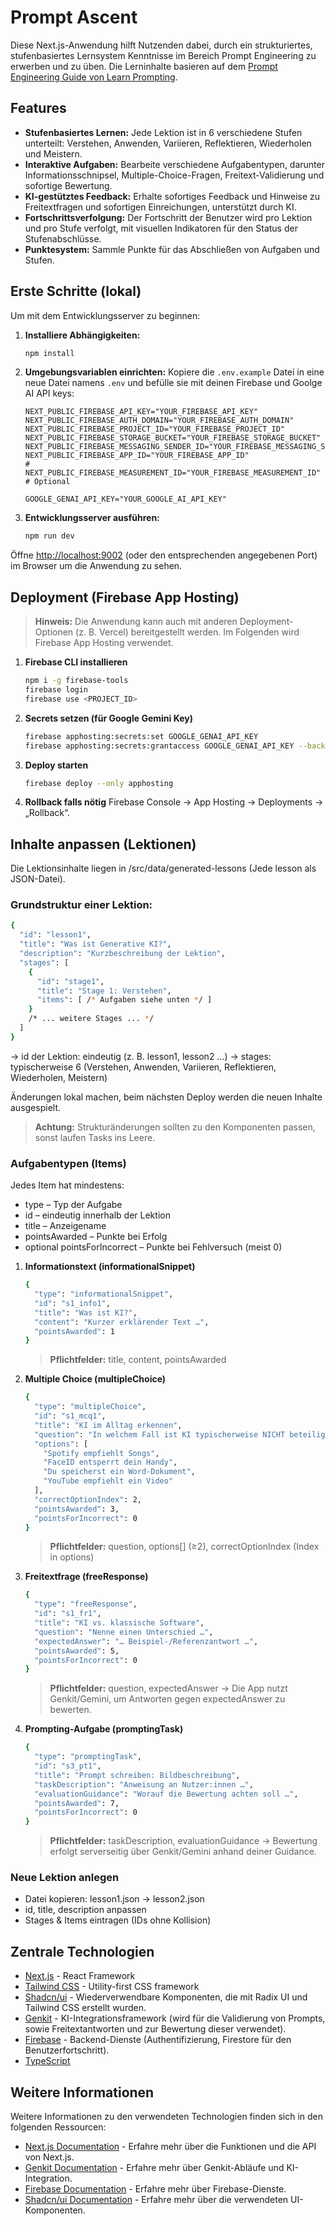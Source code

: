 
# Prompt Ascent

Diese Next.js-Anwendung hilft Nutzenden dabei, durch ein strukturiertes, stufenbasiertes Lernsystem Kenntnisse im Bereich Prompt Engineering zu erwerben und zu üben. Die Lerninhalte basieren auf dem [Prompt Engineering Guide von Learn Prompting](https://learnprompting.org/docs/introduction).

## Features

- **Stufenbasiertes Lernen:** Jede Lektion ist in 6 verschiedene Stufen unterteilt: Verstehen, Anwenden, Variieren, Reflektieren, Wiederholen und Meistern.
- **Interaktive Aufgaben:** Bearbeite verschiedene Aufgabentypen, darunter Informationsschnipsel, Multiple-Choice-Fragen, Freitext-Validierung und sofortige Bewertung.
- **KI-gestütztes Feedback:** Erhalte sofortiges Feedback und Hinweise zu Freitextfragen und sofortigen Einreichungen, unterstützt durch KI.
- **Fortschrittsverfolgung:** Der Fortschritt der Benutzer wird pro Lektion und pro Stufe verfolgt, mit visuellen Indikatoren für den Status der Stufenabschlüsse.
- **Punktesystem:** Sammle Punkte für das Abschließen von Aufgaben und Stufen.

## Erste Schritte (lokal)

Um mit dem Entwicklungsserver zu beginnen:

1.  **Installiere Abhängigkeiten:**
    ```bash
    npm install
    ```
2.  **Umgebungsvariablen einrichten:**
    Kopiere die `.env.example` Datei in eine neue Datei namens `.env` und befülle sie mit deinen Firebase und Goolge AI API keys:
    ```env
    NEXT_PUBLIC_FIREBASE_API_KEY="YOUR_FIREBASE_API_KEY"
    NEXT_PUBLIC_FIREBASE_AUTH_DOMAIN="YOUR_FIREBASE_AUTH_DOMAIN"
    NEXT_PUBLIC_FIREBASE_PROJECT_ID="YOUR_FIREBASE_PROJECT_ID"
    NEXT_PUBLIC_FIREBASE_STORAGE_BUCKET="YOUR_FIREBASE_STORAGE_BUCKET"
    NEXT_PUBLIC_FIREBASE_MESSAGING_SENDER_ID="YOUR_FIREBASE_MESSAGING_SENDER_ID"
    NEXT_PUBLIC_FIREBASE_APP_ID="YOUR_FIREBASE_APP_ID"
    # NEXT_PUBLIC_FIREBASE_MEASUREMENT_ID="YOUR_FIREBASE_MEASUREMENT_ID" # Optional

    GOOGLE_GENAI_API_KEY="YOUR_GOOGLE_AI_API_KEY"
    ```
3.  **Entwicklungsserver ausführen:**
    ```bash
    npm run dev
    ```

Öffne [http://localhost:9002](http://localhost:9002) (oder den entsprechenden angegebenen Port) im Browser um die Anwendung zu sehen.

## Deployment (Firebase App Hosting)
> **Hinweis:** Die Anwendung kann auch mit anderen Deployment-Optionen (z. B. Vercel) bereitgestellt werden. Im Folgenden wird Firebase App Hosting verwendet.

1. **Firebase CLI installieren**
    ```bash
    npm i -g firebase-tools
    firebase login
    firebase use <PROJECT_ID>
    ```
2. **Secrets setzen (für Google Gemini Key)**
    ```bash
    firebase apphosting:secrets:set GOOGLE_GENAI_API_KEY
    firebase apphosting:secrets:grantaccess GOOGLE_GENAI_API_KEY --backend=production
    ```
3. **Deploy starten**
    ```bash
    firebase deploy --only apphosting
    ```
4. **Rollback falls nötig**
    Firebase Console → App Hosting → Deployments → „Rollback“.

## Inhalte anpassen (Lektionen)

Die Lektionsinhalte liegen in /src/data/generated-lessons (Jede lesson als JSON-Datei).

### Grundstruktur einer Lektion:
```bash
{
  "id": "lesson1",
  "title": "Was ist Generative KI?",
  "description": "Kurzbeschreibung der Lektion",
  "stages": [
    {
      "id": "stage1",
      "title": "Stage 1: Verstehen",
      "items": [ /* Aufgaben siehe unten */ ]
    }
    /* ... weitere Stages ... */
  ]
}
```
→ id der Lektion: eindeutig (z. B. lesson1, lesson2 …)
→ stages: typischerweise 6 (Verstehen, Anwenden, Variieren, Reflektieren, Wiederholen, Meistern)

Änderungen lokal machen, beim nächsten Deploy werden die neuen Inhalte ausgespielt.

> **Achtung:** Strukturänderungen sollten zu den Komponenten passen, sonst laufen Tasks ins Leere.

### Aufgabentypen (Items)

Jedes Item hat mindestens:
- type – Typ der Aufgabe
- id – eindeutig innerhalb der Lektion
- title – Anzeigename
- pointsAwarded – Punkte bei Erfolg
- optional pointsForIncorrect – Punkte bei Fehlversuch (meist 0)

1. **Informationstext (informationalSnippet)**
    ```bash
    {
      "type": "informationalSnippet",
      "id": "s1_info1",
      "title": "Was ist KI?",
      "content": "Kurzer erklärender Text …",
      "pointsAwarded": 1
    }
    ```
    > **Pflichtfelder:** title, content, pointsAwarded
2. **Multiple Choice (multipleChoice)**
    ```bash
    {
      "type": "multipleChoice",
      "id": "s1_mcq1",
      "title": "KI im Alltag erkennen",
      "question": "In welchem Fall ist KI typischerweise NICHT beteiligt?",
      "options": [
        "Spotify empfiehlt Songs",
        "FaceID entsperrt dein Handy",
        "Du speicherst ein Word-Dokument",
        "YouTube empfiehlt ein Video"
      ],
      "correctOptionIndex": 2,
      "pointsAwarded": 3,
      "pointsForIncorrect": 0
    }
    ```
    > **Pflichtfelder:** question, options[] (≥2), correctOptionIndex (Index in options)
3. **Freitextfrage (freeResponse)**
    ```bash
    {
      "type": "freeResponse",
      "id": "s1_fr1",
      "title": "KI vs. klassische Software",
      "question": "Nenne einen Unterschied …",
      "expectedAnswer": "… Beispiel-/Referenzantwort …",
      "pointsAwarded": 5,
      "pointsForIncorrect": 0
    }
    ```
    > **Pflichtfelder:** question, expectedAnswer
    → Die App nutzt Genkit/Gemini, um Antworten gegen expectedAnswer zu bewerten.
5. **Prompting-Aufgabe (promptingTask)**
    ```bash
    {
      "type": "promptingTask",
      "id": "s3_pt1",
      "title": "Prompt schreiben: Bildbeschreibung",
      "taskDescription": "Anweisung an Nutzer:innen …",
      "evaluationGuidance": "Worauf die Bewertung achten soll …",
      "pointsAwarded": 7,
      "pointsForIncorrect": 0
    }
    ```
    > **Pflichtfelder:** taskDescription, evaluationGuidance
    → Bewertung erfolgt serverseitig über Genkit/Gemini anhand deiner Guidance.

### Neue Lektion anlegen

- Datei kopieren: lesson1.json → lesson2.json
- id, title, description anpassen
- Stages & Items eintragen (IDs ohne Kollision)

## Zentrale Technologien

- [Next.js](https://nextjs.org/) - React Framework
- [Tailwind CSS](https://tailwindcss.com/) - Utility-first CSS framework
- [Shadcn/ui](https://ui.shadcn.com/) - Wiederverwendbare Komponenten, die mit Radix UI und Tailwind CSS erstellt wurden.
- [Genkit](https://firebase.google.com/docs/genkit) - KI-Integrationsframework (wird für die Validierung von Prompts, sowie Freitextantworten und zur Bewertung dieser verwendet).
- [Firebase](https://firebase.google.com/) - Backend-Dienste (Authentifizierung, Firestore für den Benutzerfortschritt).
- [TypeScript](https://www.typescriptlang.org/)

## Weitere Informationen

Weitere Informationen zu den verwendeten Technologien finden sich in den folgenden Ressourcen:

- [Next.js Documentation](https://nextjs.org/docs) - Erfahre mehr über die Funktionen und die API von Next.js.
- [Genkit Documentation](https://firebase.google.com/docs/genkit) - Erfahre mehr über Genkit-Abläufe und KI-Integration.
- [Firebase Documentation](https://firebase.google.com/docs) - Erfahre mehr über Firebase-Dienste.
- [Shadcn/ui Documentation](https://ui.shadcn.com/docs) - Erfahre mehr über die verwendeten UI-Komponenten.
